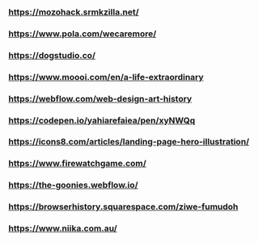 ### https://mozohack.srmkzilla.net/ 
### https://www.pola.com/wecaremore/ 
### https://dogstudio.co/ 
### https://www.moooi.com/en/a-life-extraordinary
### https://webflow.com/web-design-art-history 
### https://codepen.io/yahiarefaiea/pen/xyNWQq
### https://icons8.com/articles/landing-page-hero-illustration/
### https://www.firewatchgame.com/
### https://the-goonies.webflow.io/
### https://browserhistory.squarespace.com/ziwe-fumudoh
### https://www.niika.com.au/